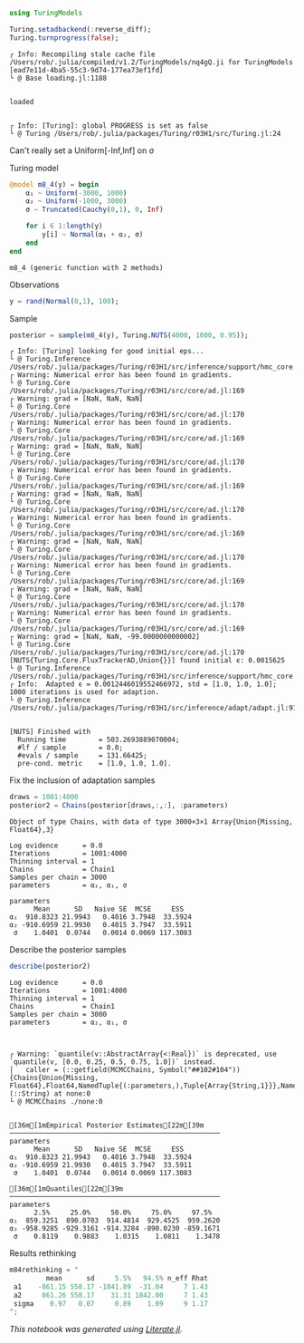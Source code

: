 

```julia
using TuringModels

Turing.setadbackend(:reverse_diff);
Turing.turnprogress(false);
```

    ┌ Info: Recompiling stale cache file /Users/rob/.julia/compiled/v1.2/TuringModels/nq4gQ.ji for TuringModels [ead7e11d-4ba5-55c3-9d74-177ea73ef1fd]
    └ @ Base loading.jl:1188


    loaded


    ┌ Info: [Turing]: global PROGRESS is set as false
    └ @ Turing /Users/rob/.julia/packages/Turing/r03H1/src/Turing.jl:24


Can't really set a Uniform[-Inf,Inf] on σ

Turing model


```julia
@model m8_4(y) = begin
    α₁ ~ Uniform(-3000, 1000)
    α₂ ~ Uniform(-1000, 3000)
    σ ~ Truncated(Cauchy(0,1), 0, Inf)

    for i ∈ 1:length(y)
        y[i] ~ Normal(α₁ + α₂, σ)
    end
end
```




    m8_4 (generic function with 2 methods)



Observations


```julia
y = rand(Normal(0,1), 100);
```

Sample


```julia
posterior = sample(m8_4(y), Turing.NUTS(4000, 1000, 0.95));
```

    ┌ Info: [Turing] looking for good initial eps...
    └ @ Turing.Inference /Users/rob/.julia/packages/Turing/r03H1/src/inference/support/hmc_core.jl:240
    ┌ Warning: Numerical error has been found in gradients.
    └ @ Turing.Core /Users/rob/.julia/packages/Turing/r03H1/src/core/ad.jl:169
    ┌ Warning: grad = [NaN, NaN, NaN]
    └ @ Turing.Core /Users/rob/.julia/packages/Turing/r03H1/src/core/ad.jl:170
    ┌ Warning: Numerical error has been found in gradients.
    └ @ Turing.Core /Users/rob/.julia/packages/Turing/r03H1/src/core/ad.jl:169
    ┌ Warning: grad = [NaN, NaN, NaN]
    └ @ Turing.Core /Users/rob/.julia/packages/Turing/r03H1/src/core/ad.jl:170
    ┌ Warning: Numerical error has been found in gradients.
    └ @ Turing.Core /Users/rob/.julia/packages/Turing/r03H1/src/core/ad.jl:169
    ┌ Warning: grad = [NaN, NaN, NaN]
    └ @ Turing.Core /Users/rob/.julia/packages/Turing/r03H1/src/core/ad.jl:170
    ┌ Warning: Numerical error has been found in gradients.
    └ @ Turing.Core /Users/rob/.julia/packages/Turing/r03H1/src/core/ad.jl:169
    ┌ Warning: grad = [NaN, NaN, NaN]
    └ @ Turing.Core /Users/rob/.julia/packages/Turing/r03H1/src/core/ad.jl:170
    ┌ Warning: Numerical error has been found in gradients.
    └ @ Turing.Core /Users/rob/.julia/packages/Turing/r03H1/src/core/ad.jl:169
    ┌ Warning: grad = [NaN, NaN, NaN]
    └ @ Turing.Core /Users/rob/.julia/packages/Turing/r03H1/src/core/ad.jl:170
    ┌ Warning: Numerical error has been found in gradients.
    └ @ Turing.Core /Users/rob/.julia/packages/Turing/r03H1/src/core/ad.jl:169
    ┌ Warning: grad = [NaN, NaN, -99.0000000000002]
    └ @ Turing.Core /Users/rob/.julia/packages/Turing/r03H1/src/core/ad.jl:170
    [NUTS{Turing.Core.FluxTrackerAD,Union{}}] found initial ϵ: 0.0015625
    └ @ Turing.Inference /Users/rob/.julia/packages/Turing/r03H1/src/inference/support/hmc_core.jl:235
    ┌ Info:  Adapted ϵ = 0.0012446019552466972, std = [1.0, 1.0, 1.0]; 1000 iterations is used for adaption.
    └ @ Turing.Inference /Users/rob/.julia/packages/Turing/r03H1/src/inference/adapt/adapt.jl:91


    [NUTS] Finished with
      Running time        = 503.2693889070004;
      #lf / sample        = 0.0;
      #evals / sample     = 131.66425;
      pre-cond. metric    = [1.0, 1.0, 1.0].


Fix the inclusion of adaptation samples


```julia
draws = 1001:4000
posterior2 = Chains(posterior[draws,:,:], :parameters)
```




    Object of type Chains, with data of type 3000×3×1 Array{Union{Missing, Float64},3}
    
    Log evidence      = 0.0
    Iterations        = 1001:4000
    Thinning interval = 1
    Chains            = Chain1
    Samples per chain = 3000
    parameters        = α₂, α₁, σ
    
    parameters
          Mean      SD   Naive SE  MCSE     ESS  
    α₁  910.8323 21.9943   0.4016 3.7948  33.5924
    α₂ -910.6959 21.9930   0.4015 3.7947  33.5911
     σ    1.0401  0.0744   0.0014 0.0069 117.3083
    




Describe the posterior samples


```julia
describe(posterior2)
```

    Log evidence      = 0.0
    Iterations        = 1001:4000
    Thinning interval = 1
    Chains            = Chain1
    Samples per chain = 3000
    parameters        = α₂, α₁, σ
    


    ┌ Warning: `quantile(v::AbstractArray{<:Real})` is deprecated, use `quantile(v, [0.0, 0.25, 0.5, 0.75, 1.0])` instead.
    │   caller = (::getfield(MCMCChains, Symbol("##102#104")){Chains{Union{Missing, Float64},Float64,NamedTuple{(:parameters,),Tuple{Array{String,1}}},NamedTuple{(:hashedsummary,),Tuple{Base.RefValue{Tuple{UInt64,MCMCChains.ChainSummaries}}}}}})(::String) at none:0
    └ @ MCMCChains ./none:0


    [36m[1mEmpirical Posterior Estimates[22m[39m
    ────────────────────────────────────────────────────
    parameters
          Mean      SD   Naive SE  MCSE     ESS  
    α₁  910.8323 21.9943   0.4016 3.7948  33.5924
    α₂ -910.6959 21.9930   0.4015 3.7947  33.5911
     σ    1.0401  0.0744   0.0014 0.0069 117.3083
    
    [36m[1mQuantiles[22m[39m
    ────────────────────────────────────────────────────
    parameters
          2.5%     25.0%     50.0%     75.0%     97.5%  
    α₁  859.3251  890.0703  914.4814  929.4525  959.2620
    α₂ -958.9285 -929.3161 -914.3284 -890.0230 -859.1671
     σ    0.8119    0.9883    1.0315    1.0811    1.3478
    


Results rethinking


```julia
m84rethinking = "
         mean      sd     5.5%   94.5% n_eff Rhat
 a1    -861.15 558.17 -1841.89  -31.04     7 1.43
 a2     861.26 558.17    31.31 1842.00     7 1.43
 sigma    0.97   0.07     0.89    1.09     9 1.17
";
```

*This notebook was generated using [Literate.jl](https://github.com/fredrikekre/Literate.jl).*
